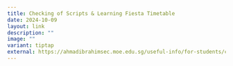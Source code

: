 ```yaml
---
title: Checking of Scripts & Learning Fiesta Timetable
date: 2024-10-09
layout: link
description: ""
image: ""
variant: tiptap
external: https://ahmadibrahimsec.moe.edu.sg/useful-info/for-students/class-exam-timetable/
---
```

